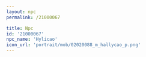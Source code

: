 ```yaml
---
layout: npc
permalink: /21000067

title: Npc
id: '21000067'
npc_name: 'Hylicao'
icon_url: 'portrait/mob/02020088_m_hallycao_p.png'
---
```


